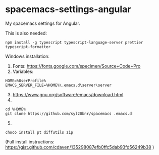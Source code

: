 # spacemacs-settings-angular

My spacemacs settings for Angular.

This is also needed:

```
npm install -g typescript typescript-language-server prettier typescript-formatter
```

Windows installation:
1) Fonts: https://fonts.google.com/specimen/Source+Code+Pro
2) Variables:
```
HOME=%UserProfile%
EMACS_SERVER_FILE=%HOME%\.emacs.d\server\server
```
3) https://www.gnu.org/software/emacs/download.html
4)
```
cd %HOME%
git clone https://github.com/syl20bnr/spacemacs .emacs.d
```
5) 
```choco install pt diffutils zip ```

(Full install instructions: https://gist.github.com/cdaven/135298087efb0ffc5dab93fd56249b38 )

